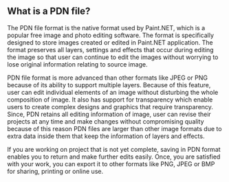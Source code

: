 ## What is a PDN file?

The PDN file format is the native format used by Paint.NET, which is a popular free image and photo editing software. The format is specifically designed to store images created or edited in Paint.NET application. The format preserves all layers, settings and effects that occur during editing the image so that user can continue to edit the images without worrying to lose original information relating to source image.

PDN file format is more advanced than other formats like JPEG or PNG because of its ability to support multiple layers. Because of this feature, user can edit individual elements of an image without disturbing the whole composition of image. It also has support for transparency which enable users to create complex designs and graphics that require transparency. Since, PDN retains all editing information of image, user can revise their projects at any time and make changes without compromising quality because of this reason PDN files are larger than other image formats due to extra data inside them that keep the information of layers and effects.

If you are working on project that is not yet complete, saving in PDN format enables you to return and make further edits easily. Once, you are satisfied with your work, you can export it to other formats like PNG, JPEG or BMP for sharing, printing or online use.
